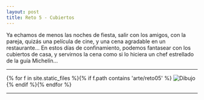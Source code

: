 ```yaml
---
layout: post
title: Reto 5 - Cubiertos
---
```


Ya echamos de menos las noches de fiesta, salir con los amigos, con la pareja, quizás una película de cine, y una cena agradable en un restaurante... En estos días de confinamiento, podemos fantasear con los cubiertos de casa, y servirnos la cena como si lo hiciera un chef estrellado de la guía Michelín...

---

{% for f in site.static_files %}{% if f.path contains 'arte/reto05' %}
<img src="{{ site.baseurl }}{{ f.path }}" alt="Dibujo" title="{{ f.basename }}" />
{% endif %}{% endfor %}

---

